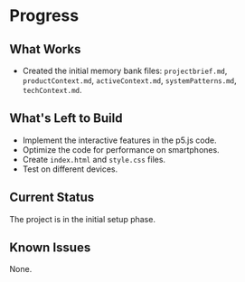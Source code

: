 # Progress

## What Works
- Created the initial memory bank files: `projectbrief.md`, `productContext.md`, `activeContext.md`, `systemPatterns.md`, `techContext.md`.

## What's Left to Build
- Implement the interactive features in the p5.js code.
- Optimize the code for performance on smartphones.
- Create `index.html` and `style.css` files.
- Test on different devices.

## Current Status
The project is in the initial setup phase.

## Known Issues
None.
